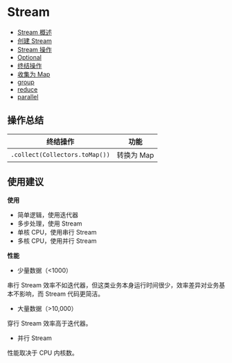 # Stream

- [Stream 概述](stream_basic.md)
- [创建 Stream](create_stream.md)
- [Stream 操作](stream_ops.md)
- [Optional](optional.md)
- [终结操作](terminal_ops.md)
- [收集为 Map](toMap.md)
- [group](group.md)
- [reduce](reduce.md)
- [parallel](parallel.md)

## 操作总结

|终结操作|功能|
|---|---|
|`.collect(Collectors.toMap())`|转换为 Map|

## 使用建议

**使用**

- 简单逻辑，使用迭代器
- 多步处理，使用 Stream
- 单核 CPU，使用串行 Stream
- 多核 CPU，使用并行 Stream


**性能**

- 少量数据（<1000）

串行 Stream 效率不如迭代器，但这类业务本身运行时间很少，效率差异对业务基本不影响，而 Stream 代码更简洁。

- 大量数据（>10,000）

穿行 Stream 效率高于迭代器。

- 并行 Stream

性能取决于 CPU 内核数。
